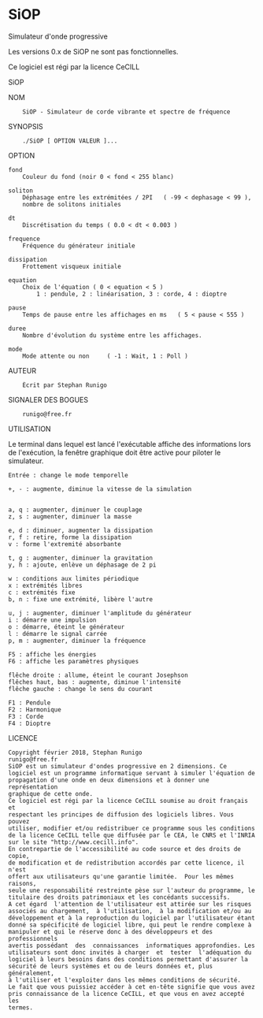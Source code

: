 # SiOP
Simulateur d'onde progressive

Les versions 0.x de SiOP ne sont pas fonctionnelles.

Ce logiciel est régi par la licence CeCILL

SiOP

NOM

		SiOP - Simulateur de corde vibrante et spectre de fréquence

SYNOPSIS

		./SiOP [ OPTION VALEUR ]...

OPTION

	fond
		Couleur du fond	(noir 0 < fond < 255 blanc)

	soliton
		Déphasage entre les extrémitées / 2PI	( -99 < dephasage < 99 ),
		nombre de solitons initiales

	dt
		Discrétisation du temps	( 0.0 < dt < 0.003 )

	frequence
		Fréquence du générateur initiale

	dissipation
		Frottement visqueux initiale

	equation
		Choix de l'équation	( 0 < equation < 5 )
			1 : pendule, 2 : linéarisation, 3 : corde, 4 : dioptre

	pause
		Temps de pause entre les affichages en ms	( 5 < pause < 555 )

	duree
		Nombre d'évolution du système entre les affichages.

	mode
		Mode attente ou non		( -1 : Wait, 1 : Poll )

AUTEUR

		Écrit par Stephan Runigo

SIGNALER DES BOGUES

		runigo@free.fr

UTILISATION

Le terminal dans lequel est lancé l'exécutable affiche des informations
lors de l'exécution, la fenêtre graphique doit être active pour piloter
le simulateur.


	Entrée : change le mode temporelle

	+, - : augmente, diminue la vitesse de la simulation


	a, q : augmenter, diminuer le couplage
	z, s : augmenter, diminuer la masse

	e, d : diminuer, augmenter la dissipation
	r, f : retire, forme la dissipation
	v : forme l'extremité absorbante

	t, g : augmenter, diminuer la gravitation
	y, h : ajoute, enlève un déphasage de 2 pi

	w : conditions aux limites périodique
	x : extrémités libres
	c : extrémités fixe
	b, n : fixe une extrémité, libère l'autre

	u, j : augmenter, diminuer l'amplitude du générateur
	i : démarre une impulsion
	o : démarre, éteint le générateur
	l : démarre le signal carrée
	p, m : augmenter, diminuer la fréquence

	F5 : affiche les énergies
	F6 : affiche les paramètres physiques

	flêche droite : allume, éteint le courant Josephson
	flêches haut, bas : augmente, diminue l'intensité
	flêche gauche : change le sens du courant

	F1 : Pendule
	F2 : Harmonique
	F3 : Corde
	F4 : Dioptre


LICENCE

	Copyright février 2018, Stephan Runigo
	runigo@free.fr
	SiOP est un simulateur d'ondes progressive en 2 dimensions. Ce 
	logiciel est un programme informatique servant à simuler l'équation de 
	propagation d'une onde en deux dimensions et à donner une représentation 
	graphique de cette onde. 
	Ce logiciel est régi par la licence CeCILL soumise au droit français et
	respectant les principes de diffusion des logiciels libres. Vous pouvez
	utiliser, modifier et/ou redistribuer ce programme sous les conditions
	de la licence CeCILL telle que diffusée par le CEA, le CNRS et l'INRIA
	sur le site "http://www.cecill.info".
	En contrepartie de l'accessibilité au code source et des droits de copie,
	de modification et de redistribution accordés par cette licence, il n'est
	offert aux utilisateurs qu'une garantie limitée.  Pour les mêmes raisons,
	seule une responsabilité restreinte pèse sur l'auteur du programme, le
	titulaire des droits patrimoniaux et les concédants successifs.
	A cet égard  l'attention de l'utilisateur est attirée sur les risques
	associés au chargement,  à l'utilisation,  à la modification et/ou au
	développement et à la reproduction du logiciel par l'utilisateur étant
	donné sa spécificité de logiciel libre, qui peut le rendre complexe à
	manipuler et qui le réserve donc à des développeurs et des professionnels
	avertis possédant  des  connaissances  informatiques approfondies. Les
	utilisateurs sont donc invités à charger  et  tester  l'adéquation du
	logiciel à leurs besoins dans des conditions permettant d'assurer la
	sécurité de leurs systèmes et ou de leurs données et, plus généralement,
	à l'utiliser et l'exploiter dans les mêmes conditions de sécurité.
	Le fait que vous puissiez accéder à cet en-tête signifie que vous avez
	pris connaissance de la licence CeCILL, et que vous en avez accepté les
	termes.

